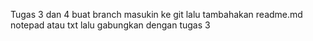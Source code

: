 Tugas 3 dan 4 
buat branch masukin ke git lalu tambahakan readme.md 
notepad atau txt lalu gabungkan dengan tugas 3 
